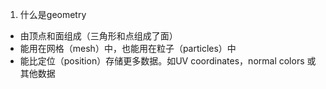 1. 什么是geometry
  * 由顶点和面组成（三角形和点组成了面）
  * 能用在网格（mesh）中，也能用在粒子（particles）中
  * 能比定位（position）存储更多数据。如UV coordinates，normal colors 或其他数据

